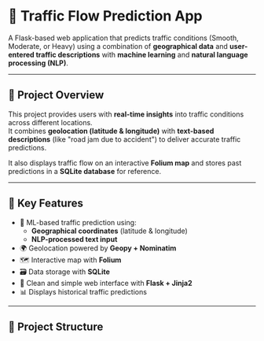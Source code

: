# 🚦 Traffic Flow Prediction App

A Flask-based web application that predicts traffic conditions (Smooth, Moderate, or Heavy) using a combination of **geographical data** and **user-entered traffic descriptions** with **machine learning** and **natural language processing (NLP)**.

---

## 📌 Project Overview

This project provides users with **real-time insights** into traffic conditions across different locations.  
It combines **geolocation (latitude & longitude)** with **text-based descriptions** (like "road jam due to accident") to deliver accurate traffic predictions.  

It also displays traffic flow on an interactive **Folium map** and stores past predictions in a **SQLite database** for reference.

---

## 🚀 Key Features

- 🧠 ML-based traffic prediction using:
  - **Geographical coordinates** (latitude & longitude)
  - **NLP-processed text input**
- 🌍 Geolocation powered by **Geopy + Nominatim**
- 🗺 Interactive map with **Folium**
- 🗃 Data storage with **SQLite**
- 📜 Clean and simple web interface with **Flask + Jinja2**
- 📊 Displays historical traffic predictions

---

## 📂 Project Structure

